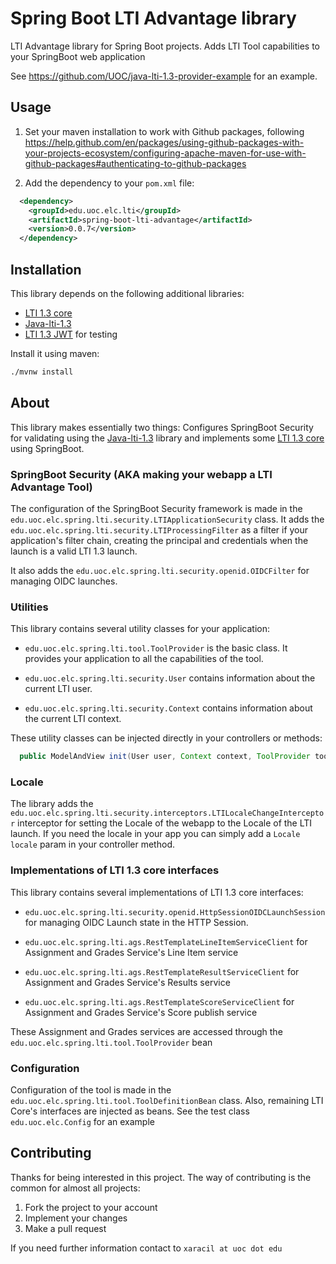 # Spring Boot LTI Advantage library

LTI Advantage library for Spring Boot projects. Adds LTI Tool capabilities to your SpringBoot web application

See https://github.com/UOC/java-lti-1.3-provider-example for an example.

## Usage

1. Set your maven installation to work with Github packages, following https://help.github.com/en/packages/using-github-packages-with-your-projects-ecosystem/configuring-apache-maven-for-use-with-github-packages#authenticating-to-github-packages

2. Add the dependency to your `pom.xml` file:

```xml
  <dependency>
	<groupId>edu.uoc.elc.lti</groupId>
	<artifactId>spring-boot-lti-advantage</artifactId>
	<version>0.0.7</version>
  </dependency>
```  


## Installation

This library depends on the following additional libraries:

* [LTI 1.3 core](https://github.com/UOC/java-lti-1.3-core)
* [Java-lti-1.3](https://github.com/UOC/java-lti-1.3)
* [LTI 1.3 JWT](https://github.com/UOC/java-lti-1.3-jwt) for testing

Install it using maven:

```bash
./mvnw install
```

## About

This library makes essentially two things: Configures SpringBoot Security for validating using the [Java-lti-1.3](https://github.com/UOC/java-lti-1.3) 
library and implements some [LTI 1.3 core](https://github.com/UOC/java-lti-1.3-core#about) using SpringBoot.

### SpringBoot Security (AKA making your webapp a LTI Advantage Tool)

The configuration of the SpringBoot Security framework is made in the `edu.uoc.elc.spring.lti.security.LTIApplicationSecurity` class.
It adds the `edu.uoc.elc.spring.lti.security.LTIProcessingFilter` as a filter if your application's filter chain, creating the principal 
and credentials when the launch is a valid LTI 1.3 launch.

It also adds the `edu.uoc.elc.spring.lti.security.openid.OIDCFilter` for managing OIDC launches.

### Utilities

This library contains several utility classes for your application:

* `edu.uoc.elc.spring.lti.tool.ToolProvider` is the basic class. It provides your application to all the
capabilities of the tool.

* `edu.uoc.elc.spring.lti.security.User` contains information about the current LTI user.

* `edu.uoc.elc.spring.lti.security.Context` contains information about the current LTI context.

These utility classes can be injected directly in your controllers or methods:

```java
  public ModelAndView init(User user, Context context, ToolProvider toolProvider) {
``` 

### Locale

The library adds the `edu.uoc.elc.spring.lti.security.interceptors.LTILocaleChangeInterceptor` interceptor for
setting the Locale of the webapp to the Locale of the LTI launch. If you need the locale in your app you can simply 
add a `Locale locale` param in your controller method.

### Implementations of LTI 1.3 core interfaces

This library contains several implementations of LTI 1.3 core interfaces:

* `edu.uoc.elc.spring.lti.security.openid.HttpSessionOIDCLaunchSession` for managing OIDC Launch 
state in the HTTP Session.

* `edu.uoc.elc.spring.lti.ags.RestTemplateLineItemServiceClient` for Assignment and Grades Service's Line Item service

* `edu.uoc.elc.spring.lti.ags.RestTemplateResultServiceClient` for Assignment and Grades Service's Results service

* `edu.uoc.elc.spring.lti.ags.RestTemplateScoreServiceClient` for Assignment and Grades Service's Score publish service

These Assignment and Grades services are accessed through the `edu.uoc.elc.spring.lti.tool.ToolProvider` bean

### Configuration

Configuration of the tool is made in the `edu.uoc.elc.spring.lti.tool.ToolDefinitionBean` class. Also, remaining 
LTI Core's interfaces are injected as beans. See the test class `edu.uoc.elc.Config` for an example 

## Contributing

Thanks for being interested in this project. The way of contributing is the common for almost all projects:

1. Fork the project to your account
2. Implement your changes
3. Make a pull request

If you need further information contact to `xaracil at uoc dot edu`
